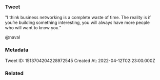 ### Tweet
"I think business networking is a complete waste of time. The reality is if you’re building something interesting, you will always have more people who will want to know you."

@naval

### Metadata
Tweet ID: 1513704204228972545
Created At: 2022-04-12T02:23:00.000Z

### Related

